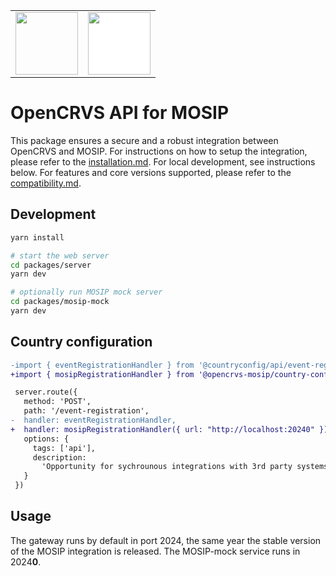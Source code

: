 <table>
<tr><td>
<img src="https://www.opencrvs.org/apple-touch-icon.png" height="100">
</td><td>
<img src="https://mosip.io/images/mosipn-logo.png" height="100" style="background:white">
</td></tr></table>

# OpenCRVS API for MOSIP

This package ensures a secure and a robust integration between OpenCRVS and MOSIP. For instructions on how to setup the integration, please refer to the [installation.md](./docs/installation.md). For local development, see instructions below. For features and core versions supported, please refer to the [compatibility.md](./docs/compatibility.md).

## Development

```sh
yarn install

# start the web server
cd packages/server
yarn dev

# optionally run MOSIP mock server
cd packages/mosip-mock
yarn dev
```

## Country configuration

```diff
-import { eventRegistrationHandler } from '@countryconfig/api/event-registration/handler'
+import { mosipRegistrationHandler } from '@opencrvs-mosip/country-config'

 server.route({
   method: 'POST',
   path: '/event-registration',
-  handler: eventRegistrationHandler,
+  handler: mosipRegistrationHandler({ url: "http://localhost:20240" })),
   options: {
     tags: ['api'],
     description:
       'Opportunity for sychrounous integrations with 3rd party systems as a final step in event registration. If successful returns identifiers for that event.'
   }
 })
```

## Usage

The gateway runs by default in port 2024, the same year the stable version of the MOSIP integration is released. The MOSIP-mock service runs in 2024**0**.
